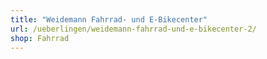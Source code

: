 ```yaml
---
title: "Weidemann Fahrrad- und E-Bikecenter"
url: /ueberlingen/weidemann-fahrrad-und-e-bikecenter-2/
shop: Fahrrad
---
```

